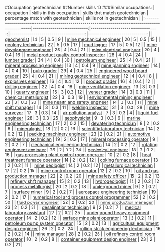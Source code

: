 #Occupation geotechnician
##Number skills 10
###Similar occupations:
| occupation                                                                                        |   skills in this occupation |   skills that match geotechnician |   percentage match with geotechnician |   skills not in geotechnician |
|:--------------------------------------------------------------------------------------------------|----------------------------:|----------------------------------:|--------------------------------------:|------------------------------:|
| [geochemist](geochemist.md)                                                                       |                          14 |                                 5 |                                   0.5 |                             9 |
| [mine mechanical engineer](mine_mechanical_engineer.md)                                           |                          20 |                                 5 |                                   0.5 |                            15 |
| [geology technician](geology_technician.md)                                                       |                          22 |                                 5 |                                   0.5 |                            17 |
| [mud logger](mud_logger.md)                                                                       |                          17 |                                 5 |                                   0.5 |                            12 |
| [mine development engineer](mine_development_engineer.md)                                         |                          25 |                                 4 |                                   0.4 |                            21 |
| [mine electrical engineer](mine_electrical_engineer.md)                                           |                          20 |                                 4 |                                   0.4 |                            16 |
| [metal product quality control inspector](metal_product_quality_control_inspector.md)             |                          28 |                                 4 |                                   0.4 |                            24 |
| [lumber grader](lumber_grader.md)                                                                 |                          34 |                                 4 |                                   0.4 |                            30 |
| [petroleum engineer](petroleum_engineer.md)                                                       |                          25 |                                 4 |                                   0.4 |                            21 |
| [mineral processing engineer](mineral_processing_engineer.md)                                     |                          13 |                                 4 |                                   0.4 |                             9 |
| [mine planning engineer](mine_planning_engineer.md)                                               |                          14 |                                 4 |                                   0.4 |                            10 |
| [pulp grader](pulp_grader.md)                                                                     |                          29 |                                 4 |                                   0.4 |                            25 |
| [engineered wood board grader](engineered_wood_board_grader.md)                                   |                          25 |                                 4 |                                   0.4 |                            21 |
| [mining geotechnical engineer](mining_geotechnical_engineer.md)                                   |                          12 |                                 4 |                                   0.4 |                             8 |
| [explosives engineer](explosives_engineer.md)                                                     |                          16 |                                 4 |                                   0.4 |                            12 |
| [product grader](product_grader.md)                                                               |                          16 |                                 4 |                                   0.4 |                            12 |
| [drilling engineer](drilling_engineer.md)                                                         |                          22 |                                 4 |                                   0.4 |                            18 |
| [mine ventilation engineer](mine_ventilation_engineer.md)                                         |                          13 |                                 3 |                                   0.3 |                            10 |
| [quarry engineer](quarry_engineer.md)                                                             |                          15 |                                 3 |                                   0.3 |                            12 |
| [veneer grader](veneer_grader.md)                                                                 |                          14 |                                 3 |                                   0.3 |                            11 |
| [chemical metallurgist](chemical_metallurgist.md)                                                 |                          22 |                                 3 |                                   0.3 |                            19 |
| [environmental mining engineer](environmental_mining_engineer.md)                                 |                          23 |                                 3 |                                   0.3 |                            20 |
| [mine health and safety engineer](mine_health_and_safety_engineer.md)                             |                          14 |                                 3 |                                   0.3 |                            11 |
| [mine shift manager](mine_shift_manager.md)                                                       |                          14 |                                 3 |                                   0.3 |                            11 |
| [welding inspector](welding_inspector.md)                                                         |                          31 |                                 3 |                                   0.3 |                            28 |
| [mine surveyor](mine_surveyor.md)                                                                 |                          17 |                                 3 |                                   0.3 |                            14 |
| [air pollution analyst](air_pollution_analyst.md)                                                 |                           7 |                                 3 |                                   0.3 |                             4 |
| [liquid fuel engineer](liquid_fuel_engineer.md)                                                   |                          28 |                                 3 |                                   0.3 |                            25 |
| [geophysicist](geophysicist.md)                                                                   |                           9 |                                 3 |                                   0.3 |                             6 |
| [marine engineering technician](marine_engineering_technician.md)                                 |                          17 |                                 2 |                                   0.2 |                            15 |
| [dewatering technician](dewatering_technician.md)                                                 |                           8 |                                 2 |                                   0.2 |                             6 |
| [mineralogist](mineralogist.md)                                                                   |                          18 |                                 2 |                                   0.2 |                            16 |
| [scientific laboratory technician](scientific_laboratory_technician.md)                           |                          14 |                                 2 |                                   0.2 |                            12 |
| [packing machinery engineer](packing_machinery_engineer.md)                                       |                          23 |                                 2 |                                   0.2 |                            21 |
| [automotive engineering technician](automotive_engineering_technician.md)                         |                          19 |                                 2 |                                   0.2 |                            17 |
| [mineral processing operator](mineral_processing_operator.md)                                     |                           9 |                                 2 |                                   0.2 |                             7 |
| [mechanical engineering technician](mechanical_engineering_technician.md)                         |                          14 |                                 2 |                                   0.2 |                            12 |
| [rotating equipment engineer](rotating_equipment_engineer.md)                                     |                          26 |                                 2 |                                   0.2 |                            24 |
| [geological engineer](geological_engineer.md)                                                     |                          18 |                                 2 |                                   0.2 |                            16 |
| [gas processing plant control room operator](gas_processing_plant_control_room_operator.md)       |                          10 |                                 2 |                                   0.2 |                             8 |
| [heat treatment furnace operator](heat_treatment_furnace_operator.md)                             |                          14 |                                 2 |                                   0.2 |                            12 |
| [coking furnace operator](coking_furnace_operator.md)                                             |                          13 |                                 2 |                                   0.2 |                            11 |
| [mine geologist](mine_geologist.md)                                                               |                          14 |                                 2 |                                   0.2 |                            12 |
| [metallurgical technician](metallurgical_technician.md)                                           |                          17 |                                 2 |                                   0.2 |                            15 |
| [mine control room operator](mine_control_room_operator.md)                                       |                          12 |                                 2 |                                   0.2 |                            10 |
| [oil and gas production manager](oil_and_gas_production_manager.md)                               |                          22 |                                 2 |                                   0.2 |                            20 |
| [mine safety officer](mine_safety_officer.md)                                                     |                          15 |                                 2 |                                   0.2 |                            13 |
| [refinery shift manager](refinery_shift_manager.md)                                               |                          15 |                                 2 |                                   0.2 |                            13 |
| [hydrogeologist](hydrogeologist.md)                                                               |                          14 |                                 2 |                                   0.2 |                            12 |
| [process metallurgist](process_metallurgist.md)                                                   |                          20 |                                 2 |                                   0.2 |                            18 |
| [underground miner](underground_miner.md)                                                         |                           9 |                                 2 |                                   0.2 |                             7 |
| [surface miner](surface_miner.md)                                                                 |                           9 |                                 2 |                                   0.2 |                             7 |
| [aerospace engineering technician](aerospace_engineering_technician.md)                           |                          19 |                                 2 |                                   0.2 |                            17 |
| [numerical tool and process control programmer](numerical_tool_and_process_control_programmer.md) |                          52 |                                 2 |                                   0.2 |                            50 |
| [fluid power engineer](fluid_power_engineer.md)                                                   |                          22 |                                 2 |                                   0.2 |                            20 |
| [mine production manager](mine_production_manager.md)                                             |                          23 |                                 2 |                                   0.2 |                            21 |
| [desalination technician](desalination_technician.md)                                             |                           9 |                                 2 |                                   0.2 |                             7 |
| [medical laboratory assistant](medical_laboratory_assistant.md)                                   |                          27 |                                 2 |                                   0.2 |                            25 |
| [underground heavy equipment operator](underground_heavy_equipment_operator.md)                   |                          14 |                                 2 |                                   0.2 |                            12 |
| [surface mine plant operator](surface_mine_plant_operator.md)                                     |                          13 |                                 2 |                                   0.2 |                            11 |
| [petroleum pump system operator](petroleum_pump_system_operator.md)                               |                          15 |                                 2 |                                   0.2 |                            13 |
| [agricultural equipment design engineer](agricultural_equipment_design_engineer.md)               |                          26 |                                 2 |                                   0.2 |                            24 |
| [rolling stock engineering technician](rolling_stock_engineering_technician.md)                   |                          16 |                                 2 |                                   0.2 |                            14 |
| [mine manager](mine_manager.md)                                                                   |                          28 |                                 2 |                                   0.2 |                            26 |
| [oil refinery control room operator](oil_refinery_control_room_operator.md)                       |                          10 |                                 2 |                                   0.2 |                             8 |
| [container equipment design engineer](container_equipment_design_engineer.md)                     |                          23 |                                 2 |                                   0.2 |                            21 |
